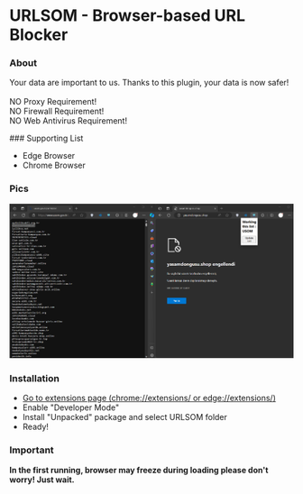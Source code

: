 # URLSOM - Browser-based URL Blocker
### About
<p>Your data are important to us. Thanks to this plugin, your data is now safer!
<br><br>
NO Proxy Requirement!<br>
NO Firewall Requirement!<br>
NO Web Antivirus Requirement!
</p>
### Supporting List
<ul>
<li>Edge Browser</li>
<li>Chrome Browser</li>
</ul>

### Pics
<img src="pic/demo.png" />

### Installation
<ul>
<li><a href="chrome://extensions/">Go to extensions page (chrome://extensions/ or edge://extensions/)</a></li>
<li>Enable "Developer Mode"</li>
<li>Install "Unpacked" package and select URLSOM folder</li>
<li>Ready!</li>
</ul>

### Important
<b>In the first running, browser may freeze during loading please don't worry! Just wait.</b>
